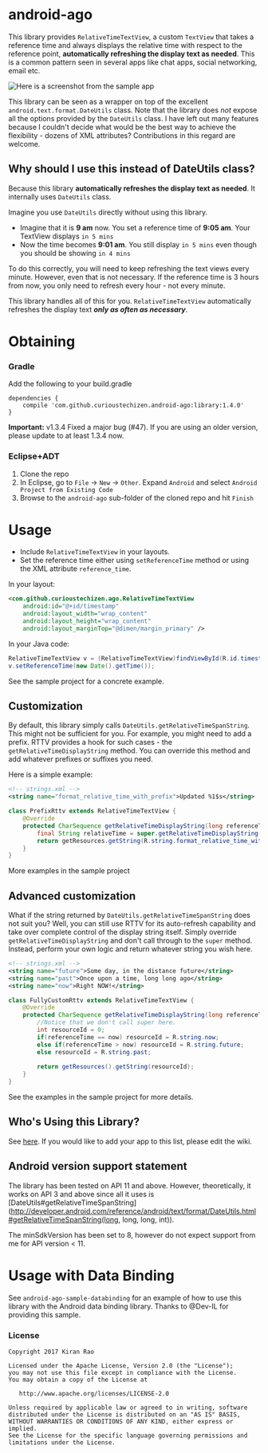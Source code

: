 # android-ago

This library provides `RelativeTimeTextView`, a custom `TextView` that takes a reference time and always displays the relative time with respect to the reference point, **automatically refreshing the display text as needed**. This is a common pattern seen in several apps like chat apps, social networking, email etc.

![Here is a screenshot from the sample app][1]

This library can be seen as a wrapper on top of the excellent `android.text.format.DateUtils` class. Note that the library does _not_ expose all the options provided by the `DateUtils` class. I have left out many features because I couldn't decide what would be the best way to achieve the flexibility - dozens of XML attributes? Contributions in this regard are welcome.

## Why should I use this instead of DateUtils class?

Because this library **automatically refreshes the display text as needed**. It internally uses `DateUtils` class.

Imagine you use `DateUtils` directly without using this library.
  - Imagine that it is **9 am** now. You set a reference time of **9:05 am**. Your TextView displays `in 5 mins`
  - Now the time becomes **9:01 am**. You still display `in 5 mins` even though you should be showing `in 4 mins`
  
To do this correctly, you will need to keep refreshing the text views every minute. However, even that is not necessary. If the reference time is 3 hours from now, you only need to refresh every hour - not every minute.

This library handles all of this for you. `RelativeTimeTextView` automatically refreshes the display text _**only as often as necessary**_.


# Obtaining

### Gradle

Add the following to your build.gradle

    dependencies {
        compile 'com.github.curioustechizen.android-ago:library:1.4.0'
    }

**Important:** v1.3.4 Fixed a major bug (#47). If you are using an older version, please update to at least 1.3.4 now.

### Eclipse+ADT
  1. Clone the repo
  2. In Eclipse, go to `File` -> `New` -> `Other`. Expand `Android` and select `Android Project from Existing Code`
  3. Browse to the `android-ago` sub-folder of the cloned repo and hit `Finish`


# Usage
  - Include `RelativeTimeTextView` in your layouts. 
  - Set the reference time either using `setReferenceTime` method or using the XML attribute `reference_time`.
  
In your layout:
```xml
<com.github.curioustechizen.ago.RelativeTimeTextView
    android:id="@+id/timestamp"
    android:layout_width="wrap_content"
    android:layout_height="wrap_content"
    android:layout_marginTop="@dimen/margin_primary" />
```

In your Java code:
```java
RelativeTimeTextView v = (RelativeTimeTextView)findViewById(R.id.timestamp); //Or just use Butterknife!
v.setReferenceTime(new Date().getTime());
```

See the sample project for a concrete example.

## Customization

By default, this library simply calls `DateUtils.getRelativeTimeSpanString`. This might not be sufficient for you. For example, you might need to add a prefix. RTTV provides a hook for such cases - the `getRelativeTimeDisplayString` method. You can override this method and add whatever prefixes or suffixes you need.

Here is a simple example:

```xml
<!-- strings.xml -->
<string name="format_relative_time_with_prefix">Updated %1$s</string>
```

```java
class PrefixRttv extends RelativeTimeTextView {
    @Override
    protected CharSequence getRelativeTimeDisplayString(long referenceTime, long now) {
        final String relativeTime = super.getRelativeTimeDisplayString(referenceTime, now);
        return getResources.getString(R.string.format_relative_time_with_prefix, relativeTime);
    }    
}
```

More examples in the sample project

## Advanced customization

What if the string returned by `DateUtils.getRelativeTimeSpanString` does not suit you? Well, you can still use RTTV for its auto-refresh capability and take over complete control of the display string itself. Simply override `getRelativeTimeDisplayString` and don't call through to the `super`  method. Instead, perform your own logic and return whatever string you wish here.

```xml
<!-- strings.xml -->
<string name="future">Some day, in the distance future</string>
<string name="past">Once upon a time, long long ago</string>
<string name="now">Right NOW!</string>
```

```java
class FullyCustomRttv extends RelativeTimeTextView {
    @Override
    protected CharSequence getRelativeTimeDisplayString(long referenceTime, long now) {
        //Notice that we don't call super here.
        int resourceId = 0;
        if(referenceTime == now) resourceId = R.string.now;
        else if(referenceTime > now) resourceId = R.string.future;
        else resourceId = R.string.past;
        
        return getResources().getString(resourceId);
    }    
}
```

See the examples in the sample project for more details.

## Who's Using this Library?

See [here](https://github.com/curioustechizen/android-ago/wiki/Apps-using-android-ago). If you would like to add your app to this list, please edit the wiki.


## Android version support statement

The library has been tested on API 11 and above. However, theoretically, it works on API 3 and above since all it uses is [DateUtils#getRelativeTimeSpanString](http://developer.android.com/reference/android/text/format/DateUtils.html#getRelativeTimeSpanString(long, long, long, int)).

The minSdkVersion has been set to 8, however do not expect support from me for API version < 11.


# Usage with Data Binding

See `android-ago-sample-databinding` for an example of how to use this library with the Android data binding library. Thanks to @Dev-IL for providing this sample.


### License

 
	Copyright 2017 Kiran Rao

	Licensed under the Apache License, Version 2.0 (the "License");
	you may not use this file except in compliance with the License.
	You may obtain a copy of the License at

	   http://www.apache.org/licenses/LICENSE-2.0

	Unless required by applicable law or agreed to in writing, software
	distributed under the License is distributed on an "AS IS" BASIS,
	WITHOUT WARRANTIES OR CONDITIONS OF ANY KIND, either express or implied.
	See the License for the specific language governing permissions and
	limitations under the License.


  [1]: screenshots/android-ago-sample-screenshot_1.4.0.png "screenshot.png"


